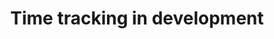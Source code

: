 ---
layout: posts_by_category
categories: timetracking
title: Time tracking in development
permalink: /category/timetracking
---